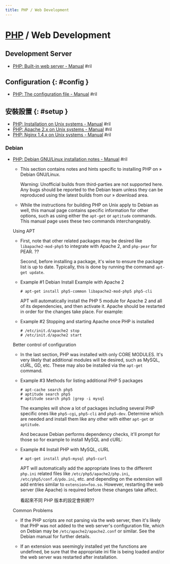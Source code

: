 ```yaml
---
title: PHP / Web Development
---
```

# [PHP](php.md) / Web Development

## Development Server

  - [PHP: Built\-in web server \- Manual](https://www.php.net/manual/en/features.commandline.webserver.php) #ril

## Configuration {: #config }

  - [PHP: The configuration file \- Manual](https://www.php.net/manual/en/configuration.file.php) #ril

## 安裝設置 {: #setup }

  - [PHP: Installation on Unix systems \- Manual](https://www.php.net/manual/en/install.unix.php) #ril
  - [PHP: Apache 2\.x on Unix systems \- Manual](https://www.php.net/manual/en/install.unix.apache2.php) #ril
  - [PHP: Nginx 1\.4\.x on Unix systems \- Manual](https://www.php.net/manual/en/install.unix.nginx.php) #ril

### Debian

  - [PHP: Debian GNU/Linux installation notes \- Manual](https://www.php.net/manual/en/install.unix.debian.php) #ril

      - This section contains notes and hints specific to installing PHP on » Debian GNU/Linux.

        Warning: Unofficial builds from third-parties are not supported here. Any bugs should be reported to the Debian team unless they can be reproduced using the latest builds from our » download area.

      - While the instructions for building PHP on Unix apply to Debian as well, this manual page contains specific information for other options, such as using either the `apt-get` or `aptitude` commands. This manual page uses these two commands interchangeably.

    Using APT

      - First, note that other related packages may be desired like `libapache2-mod-php5` to integrate with Apache 2, and `php-pear` for PEAR. ??

        Second, before installing a package, it's wise to ensure the package list is up to date. Typically, this is done by running the command `apt-get update`.

      - Example #1 Debian Install Example with Apache 2

            # apt-get install php5-common libapache2-mod-php5 php5-cli

        APT will automatically install the PHP 5 module for Apache 2 and all of its dependencies, and then activate it. Apache should be restarted in order for the changes take place. For example:

      - Example #2 Stopping and starting Apache once PHP is installed

            # /etc/init.d/apache2 stop
            # /etc/init.d/apache2 start

    Better control of configuration

      - In the last section, PHP was installed with only CORE MODULES. It's very likely that additional modules will be desired, such as MySQL, cURL, GD, etc. These may also be installed via the `apt-get` command.

      - Example #3 Methods for listing additional PHP 5 packages

            # apt-cache search php5
            # aptitude search php5
            # aptitude search php5 |grep -i mysql

        The examples will show a lot of packages including several PHP specific ones like `php5-cgi`, `php5-cli` and `php5-dev`. Determine which are needed and install them like any other with either `apt-get` or `aptitude`.

        And because Debian performs dependency checks, it'll prompt for those so for example to install MySQL and cURL:

      - Example #4 Install PHP with MySQL, cURL

            # apt-get install php5-mysql php5-curl

        APT will automatically add the appropriate lines to the different `php.ini` related files like `/etc/php5/apache2/php.ini`, `/etc/php5/conf.d/pdo.ini`, etc. and depending on the extension will add entries similar to `extension=foo.so`. However, restarting the web server (like Apache) is required before these changes take affect.

        看起來不同 PHP 版本的設定會拆開??

    Common Problems

      - If the PHP scripts are not parsing via the web server, then it's likely that PHP was not added to the web server's configuration file, which on Debian may be `/etc/apache2/apache2.conf` or similar. See the Debian manual for further details.

      - If an extension was seemingly installed yet the functions are undefined, be sure that the appropriate ini file is being loaded and/or the web server was restarted after installation.

